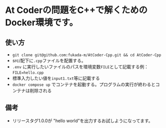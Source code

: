 # At Coderの問題をC++で解くためのDocker環境です。

## 使い方
- ```git clone git@github.com:fukada-m/AtCoder-Cpp.git && cd AtCoder-Cpp``` 
- src/配下に`.cpp`ファイルを配置する。
- `.env` に実行したいファイルのパスを環境変数`FILE`として記載する例：`FILE=hello.cpp`
- 標準入力したい値を`input1.txt`等に記載する
-   `docker compose up` でコンテナを起動する。プログラムの実行が終わるとコンテナは削除される
## 備考
- リリースタグ1.0.0が "hello world"を出力するお試しようになってます。